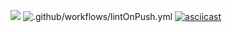 <a href="https://codeclimate.com/github/codeclimate/codeclimate/maintainability"><img src="https://api.codeclimate.com/v1/badges/a99a88d28ad37a79dbf6/maintainability" /></a>
![.github/workflows/lintOnPush.yml](https://github.com/eKulshan/frontend-project-lvl1/workflows/.github/workflows/lintOnPush.yml/badge.svg)
[![asciicast](https://asciinema.org/a/xmdQvtAnStMdZqSBr5F4BP6OO.svg)](https://asciinema.org/a/xmdQvtAnStMdZqSBr5F4BP6OO)